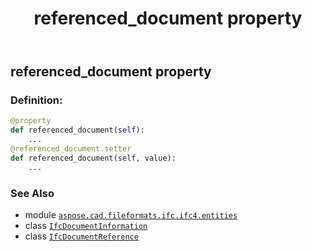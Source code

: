 ﻿---
title: referenced_document property
second_title: Aspose.CAD for Python via .NET API References
description: 
type: docs
weight: 100
url: /python-net/aspose.cad.fileformats.ifc.ifc4.entities/ifcdocumentreference/referenced_document/
is_root: false
---

## referenced_document property

### Definition:
```python
@property
def referenced_document(self):
    ...
@referenced_document.setter
def referenced_document(self, value):
    ...
```

### See Also
* module [`aspose.cad.fileformats.ifc.ifc4.entities`](../../)
* class [`IfcDocumentInformation`](/cad/python-net/aspose.cad.fileformats.ifc.ifc4.entities/ifcdocumentinformation)
* class [`IfcDocumentReference`](/cad/python-net/aspose.cad.fileformats.ifc.ifc4.entities/ifcdocumentreference)
